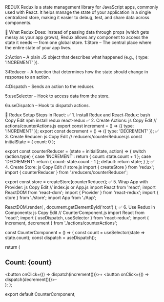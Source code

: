 REDUX
Redux is a state management library for JavaScript apps, commonly used with React. It helps manage the state of your application in a single centralized store, making it easier to debug, test, and share data across components.

🔄 What Redux Does:
Instead of passing data through props (which gets messy as your app grows), Redux allows any component to access the state it needs — from one global store.
1:Store – The central place where the entire state of your app lives.

2:Action – A plain JS object that describes what happened (e.g., { type: 'INCREMENT' }).

3:Reducer – A function that determines how the state should change in response to an action.

4:Dispatch – Sends an action to the reducer.

5:useSelector – Hook to access data from the store.

6:useDispatch – Hook to dispatch actions.


🧱 Redux Setup Steps in React:
✅ 1. Install Redux and React-Redux:
bash
Copy
Edit
npm install redux react-redux
✅ 2. Create Actions:
js
Copy
Edit
// actions/counterActions.js
export const increment = () => ({ type: 'INCREMENT' });
export const decrement = () => ({ type: 'DECREMENT' });
✅ 3. Create Reducer:
js
Copy
Edit
// reducers/counterReducer.js
const initialState = { count: 0 };

export const counterReducer = (state = initialState, action) => {
  switch (action.type) {
    case 'INCREMENT':
      return { count: state.count + 1 };
    case 'DECREMENT':
      return { count: state.count - 1 };
    default:
      return state;
  }
};
✅ 4. Create Store:
js
Copy
Edit
// store.js
import { createStore } from 'redux';
import { counterReducer } from './reducers/counterReducer';

export const store = createStore(counterReducer);
✅ 5. Wrap App with Provider:
js
Copy
Edit
// index.js or App.js
import React from 'react';
import ReactDOM from 'react-dom';
import { Provider } from 'react-redux';
import { store } from './store';
import App from './App';

ReactDOM.render(
  <Provider store={store}>
    <App />
  </Provider>,
  document.getElementById('root')
);
✅ 6. Use Redux in Components:
js
Copy
Edit
// CounterComponent.js
import React from 'react';
import { useDispatch, useSelector } from 'react-redux';
import { increment, decrement } from './actions/counterActions';

const CounterComponent = () => {
  const count = useSelector(state => state.count);
  const dispatch = useDispatch();

  return (
    <div>
      <h2>Count: {count}</h2>
      <button onClick={() => dispatch(increment())}>+</button>
      <button onClick={() => dispatch(decrement())}>-</button>
    </div>
  );
};

export default CounterComponent;
